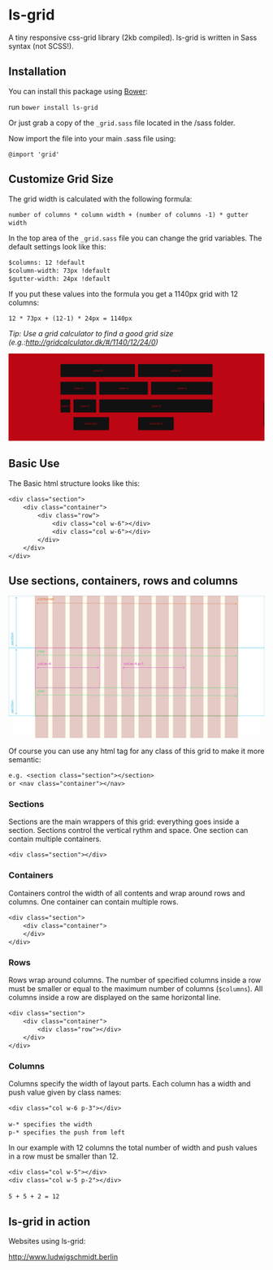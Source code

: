 # ls-grid
A tiny responsive css-grid library (2kb compiled).
ls-grid is written in Sass syntax (not SCSS!).

## Installation
You can install this package using [Bower](http://bower.io/):

run `bower install ls-grid`

Or just grab a copy of the `_grid.sass` file located in the /sass folder. 

Now import the file into your main .sass file using: 

    @import 'grid'


## Customize Grid Size

The grid width is calculated with the following formula: 

    number of columns * column width + (number of columns -1) * gutter width
    
In the top area of the `_grid.sass` file you can change the grid variables. The default settings look like this:

    $columns: 12 !default
    $column-width: 73px !default
    $gutter-width: 24px !default
    
If you put these values into the formula you get a 1140px grid with 12 columns:

    12 * 73px + (12-1) * 24px = 1140px
    
*Tip: Use a grid calculator to find a good grid size (e.g.:http://gridcalculator.dk/#/1140/12/24/0)*

![alt tag](https://github.com/ludwig-schmidt/ls-grid/blob/master/img/grid.png)

## Basic Use

The Basic html structure looks like this: 

    <div class="section">
        <div class="container">
            <div class="row">
                <div class="col w-6"></div>
                <div class="col w-6"></div>
            </div>
        </div>
    </div>


## Use sections, containers, rows and columns

![alt tag](https://github.com/ludwig-schmidt/ls-grid/blob/master/img/grid-instructions.jpg)

Of course you can use any html tag for any class of this grid to make it more semantic:

    e.g. <section class="section"></section>
    or <nav class="container"></nav>

### Sections

Sections are the main wrappers of this grid: everything goes inside a section. Sections control the vertical rythm and space. One section can contain multiple containers.
    
    <div class="section"></div>
    
### Containers

Containers control the width of all contents and wrap around rows and columns. One container can contain multiple rows.

    <div class="section">
        <div class="container">
        </div>
    </div>
    
### Rows

Rows wrap around columns. The number of specified columns inside a row must be smaller or equal to the maximum number of columns (`$columns`). All columns inside a row are displayed on the same horizontal line.

    <div class="section">
        <div class="container">
            <div class="row"></div>
        </div>
    </div>
    
### Columns

Columns specify the width of layout parts. Each column has a width and push value given by class names: 

    <div class="col w-6 p-3"></div>
    
    w-* specifies the width 
    p-* specifies the push from left
    
In our example with 12 columns the total number of width and push values in a row must be smaller than 12.

    <div class="col w-5"></div>
    <div class="col w-5 p-2"></div>
    
    5 + 5 + 2 = 12
    
## ls-grid in action

Websites using ls-grid: 

http://www.ludwigschmidt.berlin